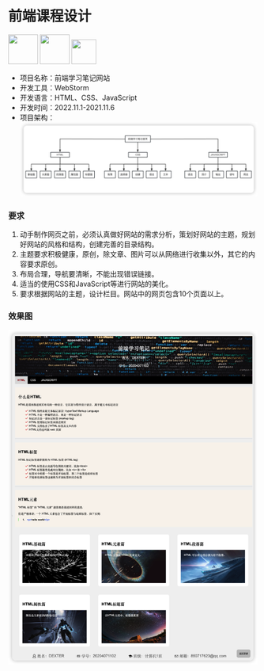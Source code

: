 # 前端课程设计

<div>
<img height="60" width="60" src="https://cdn.jsdelivr.net/gh/Jayzhuoct/Jayzhuoct/assets/images/html.webp">
<img height="60" width="60" src="https://cdn.jsdelivr.net/gh/Jayzhuoct/Jayzhuoct/assets/images/cssgif.webp">
<img height="50" width="50" src="https://cdn.jsdelivr.net/gh/Jayzhuoct/Jayzhuoct/assets/images/js.webp">
</div>

- 项目名称：前端学习笔记网站
- 开发工具：WebStorm
- 开发语言：HTML、CSS、JavaScript
- 开发时间：2022.11.1-2021.11.6
- 项目架构：
![项目架构](img/项目架构.png)

### 要求
1. 动手制作网页之前，必须认真做好网站的需求分析，策划好网站的主题，规划好网站的风格和结构，创建完善的目录结构。
2. 主题要求积极健康，原创，除文章、图片可以从网络进行收集以外，其它的内容要求原创。
3. 布局合理，导航要清晰，不能出现错误链接。
4. 适当的使用CSS和JavaScript等进行网站的美化。
5. 要求根据网站的主题，设计栏目。网站中的网页包含10个页面以上。

### 效果图
![](img/效果.png)
